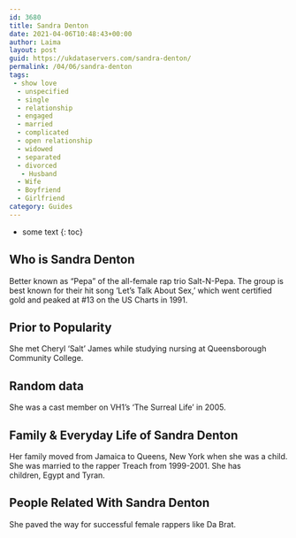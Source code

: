 ```yaml
---
id: 3680
title: Sandra Denton
date: 2021-04-06T10:48:43+00:00
author: Laima
layout: post
guid: https://ukdataservers.com/sandra-denton/
permalink: /04/06/sandra-denton
tags:
 - show love
  - unspecified
  - single
  - relationship
  - engaged
  - married
  - complicated
  - open relationship
  - widowed
  - separated
  - divorced
   - Husband
  - Wife
  - Boyfriend
  - Girlfriend
category: Guides
---
```


* some text
{: toc}


## Who is Sandra Denton
                  
                  
                  
Better known as &#8220;Pepa&#8221; of the all-female rap trio Salt-N-Pepa. The group is best known for their hit song &#8216;Let&#8217;s Talk About Sex,&#8217; which went certified gold and peaked at #13 on the US Charts in 1991.
                  
              
            
              
            
                
                
                
## Prior to Popularity
                  
                  
                  
She met Cheryl &#8216;Salt&#8217; James while studying nursing at Queensborough Community College.
                  
              
            
              
            
                
                
                
## Random data
                  
                  
                  
She was a cast member on VH1&#8217;s &#8216;The Surreal Life&#8217; in 2005.
                  
              
            
              
            
                
                
                
## Family & Everyday Life of Sandra Denton
                  
                  
                  
Her family moved from Jamaica to Queens, New York when she was a child. She was married to the rapper Treach from 1999-2001. She has children, Egypt and Tyran.
                  
              
            
              
            
                
                
                
## People Related With Sandra Denton
                  
                  
                  
She paved the way for successful female rappers like Da Brat.
                  
              
            
              
            
                
              
            
              
              
            
            
              
            
          
          
          